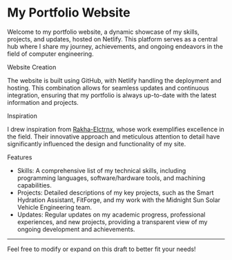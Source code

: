 # My Portfolio Website

Welcome to my portfolio website, a dynamic showcase of my skills, projects, and updates, hosted on Netlify. This platform serves as a central hub where I share my journey, achievements, and ongoing endeavors in the field of computer engineering.

Website Creation

The website is built using GitHub, with Netlify handling the deployment and hosting. This combination allows for seamless updates and continuous integration, ensuring that my portfolio is always up-to-date with the latest information and projects.

Inspiration

I drew inspiration from [Rakha-Elctrnx](https://github.com/rakha-elctrnx), whose work exemplifies excellence in the field. Their innovative approach and meticulous attention to detail have significantly influenced the design and functionality of my site.

Features

- Skills: A comprehensive list of my technical skills, including programming languages, software/hardware tools, and machining capabilities.
- Projects: Detailed descriptions of my key projects, such as the Smart Hydration Assistant, FitForge, and my work with the Midnight Sun Solar Vehicle Engineering team.
- Updates: Regular updates on my academic progress, professional experiences, and new projects, providing a transparent view of my ongoing development and achievements.

---

Feel free to modify or expand on this draft to better fit your needs!
